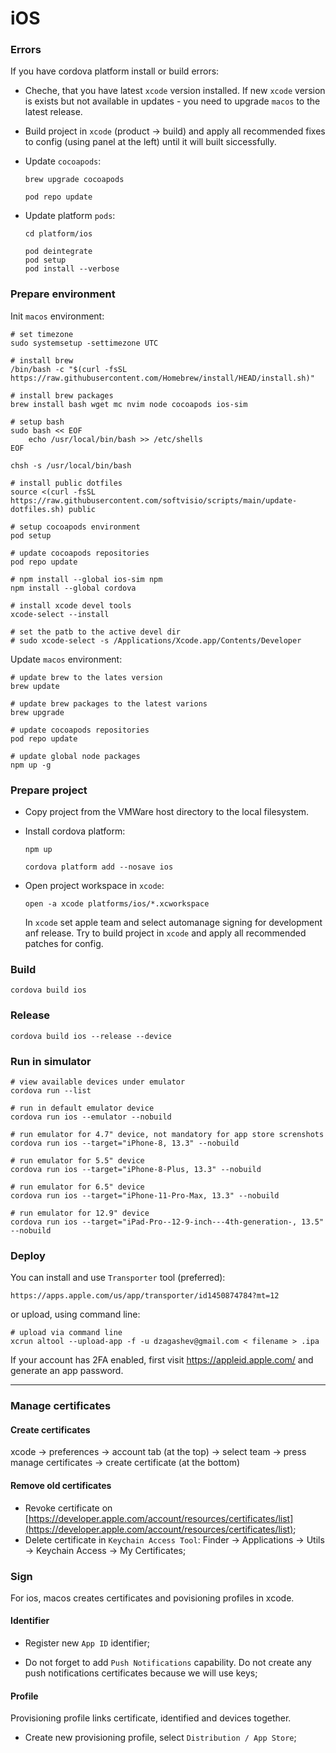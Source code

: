 # iOS

### Errors

If you have cordova platform install or build errors:

-   Cheche, that you have latest `xcode` version installed. If new `xcode` version is exists but not available in updates - you need to upgrade `macos` to the latest release.

-   Build project in `xcode` (product -> build) and apply all recommended fixes to config (using panel at the left) until it will built siccessfully.

-   Update `cocoapods`:

    ```shell
    brew upgrade cocoapods

    pod repo update
    ```

-   Update platform `pods`:

    ```shell
    cd platform/ios

    pod deintegrate
    pod setup
    pod install --verbose
    ```

### Prepare environment

Init `macos` environment:

```shell
# set timezone
sudo systemsetup -settimezone UTC

# install brew
/bin/bash -c "$(curl -fsSL https://raw.githubusercontent.com/Homebrew/install/HEAD/install.sh)"

# install brew packages
brew install bash wget mc nvim node cocoapods ios-sim

# setup bash
sudo bash << EOF
	echo /usr/local/bin/bash >> /etc/shells
EOF

chsh -s /usr/local/bin/bash

# install public dotfiles
source <(curl -fsSL https://raw.githubusercontent.com/softvisio/scripts/main/update-dotfiles.sh) public

# setup cocoapods environment
pod setup

# update cocoapods repositories
pod repo update

# npm install --global ios-sim npm
npm install --global cordova

# install xcode devel tools
xcode-select --install

# set the patb to the active devel dir
# sudo xcode-select -s /Applications/Xcode.app/Contents/Developer
```

Update `macos` environment:

```shell
# update brew to the lates version
brew update

# update brew packages to the latest varions
brew upgrade

# update cocoapods repositories
pod repo update

# update global node packages
npm up -g
```

### Prepare project

-   Copy project from the VMWare host directory to the local filesystem.

-   Install cordova platform:

    ```shell
    npm up

    cordova platform add --nosave ios
    ```

-   Open project workspace in `xcode`:

    ```shell
    open -a xcode platforms/ios/*.xcworkspace
    ```

    In `xcode` set apple team and select automanage signing for development anf release. Try to build project in `xcode` and apply all recommended patches for config.

### Build

```shell
cordova build ios
```

### Release

```shell
cordova build ios --release --device
```

### Run in simulator

```shell
# view available devices under emulator
cordova run --list

# run in default emulator device
cordova run ios --emulator --nobuild

# run emulator for 4.7" device, not mandatory for app store screnshots
cordova run ios --target="iPhone-8, 13.3" --nobuild

# run emulator for 5.5" device
cordova run ios --target="iPhone-8-Plus, 13.3" --nobuild

# run emulator for 6.5" device
cordova run ios --target="iPhone-11-Pro-Max, 13.3" --nobuild

# run emulator for 12.9" device
cordova run ios --target="iPad-Pro--12-9-inch---4th-generation-, 13.5" --nobuild
```

### Deploy

You can install and use `Transporter` tool (preferred):

```text
https://apps.apple.com/us/app/transporter/id1450874784?mt=12
```

or upload, using command line:

```shell
# upload via command line
xcrun altool --upload-app -f -u dzagashev@gmail.com < filename > .ipa
```

If your account has 2FA enabled, first visit https://appleid.apple.com/ and generate an app password.

---

### Manage certificates

#### Create certificates

xcode -> preferences -> account tab (at the top) -> select team -> press manage certificates -> create certificate (at the bottom)

#### Remove old certificates

-   Revoke certificate on [https://developer.apple.com/account/resources/certificates/list](https://developer.apple.com/account/resources/certificates/list);
-   Delete certificate in `Keychain Access Tool`: Finder -> Applications -> Utils -> Keychain Access -> My Certificates;

### Sign

For ios, macos creates certificates and povisioning profiles in xcode.

#### Identifier

-   Register new `App ID` identifier;

-   Do not forget to add `Push Notifications` capability. Do not create any push notifications certificates because we will use keys;

#### Profile

Provisioning profile links certificate, identified and devices together.

-   Create new provisioning profile, select `Distribution / App Store`;
